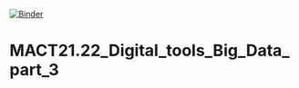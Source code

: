 [![Binder](https://mybinder.org/badge_logo.svg)](https://mybinder.org/v2/gh/IaaC/MACT21.22_Digital_tools_Big_Data_part_3/main)

# MACT21.22_Digital_tools_Big_Data_part_3

